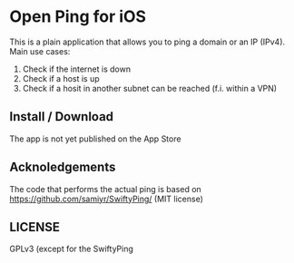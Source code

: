 # Open Ping for iOS

This is a plain application that allows you to ping a domain or an IP (IPv4). Main use cases:

1. Check if the internet is down
2. Check if a host is up
3. Check if a hosit in another subnet can be reached (f.i. within a VPN)


## Install / Download

The app is not yet published on the App Store

## Acknoledgements

The code that performs the actual ping is based on https://github.com/samiyr/SwiftyPing/ (MIT license)

## LICENSE

GPLv3
(except for the SwiftyPing
